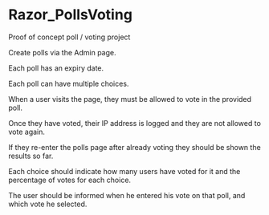 # Razor_PollsVoting
Proof of concept poll / voting project

Create polls via the Admin page.

Each poll has an expiry date.

Each poll can have multiple choices. 

When a user visits the page, they must be allowed to vote in the provided poll. 

Once they have voted, their IP address is logged and they are not allowed to vote again.

If they re-enter the polls page after already voting they should be shown the results so far.

Each choice should indicate how many users have voted for it and the percentage of votes for each choice.

The user should be informed when he entered his vote on that poll, and which vote he selected.
